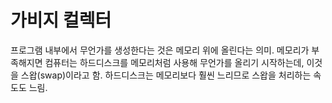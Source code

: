 # 가비지 컬렉터
프로그램 내부에서 무언가를 생성한다는 것은 메모리 위에 올린다는 의미. 메모리가 부족해지면 컴퓨터는 하드디스크를 메모리처럼 사용해 무언가를 올리기 시작하는데, 이것을 스왑(swap)이라고 함. 하드디스크는 메모리보다 훨씬 느리므로 스왑을 처리하는 속도도 느림.
